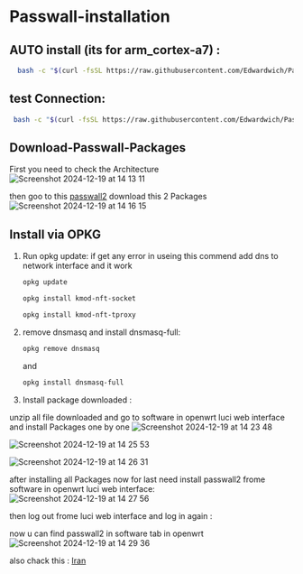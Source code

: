 # Passwall-installation

## AUTO install (its for arm_cortex-a7) :
```bash
  bash -c "$(curl -fsSL https://raw.githubusercontent.com/Edwardwich/Passwall-installation/main/recommend.sh)"
  ```
## test Connection:

 ```bash
  bash -c "$(curl -fsSL https://raw.githubusercontent.com/Edwardwich/Passwall-installation/main/ping_diff.sh)"
  ```

## Download-Passwall-Packages
First you need to check the Architecture
![Screenshot 2024-12-19 at 14 13 11](https://github.com/user-attachments/assets/6d72b366-efb1-4348-a93c-3f76ff291654)

then goo to this [passwall2](https://github.com/xiaorouji/openwrt-passwall2/releases)
download this 2 Packages
![Screenshot 2024-12-19 at 14 16 15](https://github.com/user-attachments/assets/2d2ae492-ac15-4df3-8eee-7c13a004ac68)

## Install via OPKG

1. Run opkg update: 
    if get any error in useing this commend add dns to network interface and it work 
    ```sh
    opkg update
    ```

    ```sh
    opkg install kmod-nft-socket
    ```
    ```sh
    opkg install kmod-nft-tproxy
    ```

2. remove dnsmasq and install dnsmasq-full:

    ```sh
    opkg remove dnsmasq
    ```

    and

    ```sh
    opkg install dnsmasq-full
    ```

3. Install package downloaded :

unzip all file downloaded and go to software in openwrt luci web interface and install Packages one by one 
![Screenshot 2024-12-19 at 14 23 48](https://github.com/user-attachments/assets/f6af2123-191c-451c-b9e5-1984c2aed519)

![Screenshot 2024-12-19 at 14 25 53](https://github.com/user-attachments/assets/581f806b-e40c-4351-b50c-d0d2c7172301)

![Screenshot 2024-12-19 at 14 26 31](https://github.com/user-attachments/assets/a501b675-ef53-4541-be17-efcccddfd8cf)

after installing all Packages now for last need install passwall2 frome software in openwrt luci web interface:
![Screenshot 2024-12-19 at 14 27 56](https://github.com/user-attachments/assets/55cba6a1-7cae-4996-b0a6-c00fbadbe3e4)

then log out frome luci web interface and log in again :

now u can find passwall2 in software tab in openwrt
![Screenshot 2024-12-19 at 14 29 36](https://github.com/user-attachments/assets/7426fa76-dfe9-47f5-9fec-06b005aa4b26)


also chack this : [Iran](https://github.com/Edwardwich/Passwall-installation/blob/main/iran.md)
